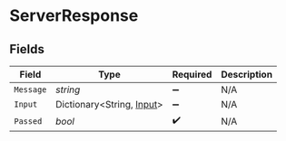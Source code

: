 # ServerResponse


## Fields

| Field                                                     | Type                                                      | Required                                                  | Description                                               |
| --------------------------------------------------------- | --------------------------------------------------------- | --------------------------------------------------------- | --------------------------------------------------------- |
| `Message`                                                 | *string*                                                  | :heavy_minus_sign:                                        | N/A                                                       |
| `Input`                                                   | Dictionary<String, [Input](../../Models/Shared/Input.md)> | :heavy_minus_sign:                                        | N/A                                                       |
| `Passed`                                                  | *bool*                                                    | :heavy_check_mark:                                        | N/A                                                       |